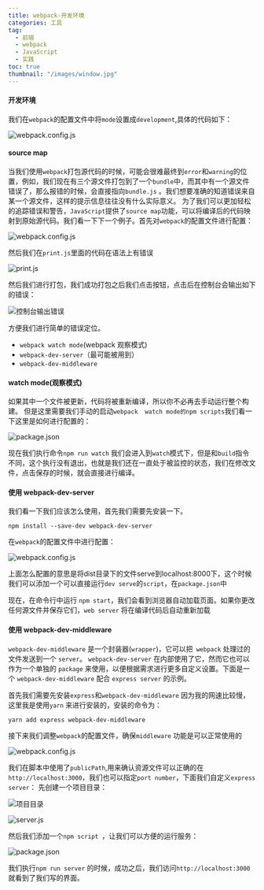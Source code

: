 ```yaml
---
title: webpack-开发环境
categories: 工具
tag:
  - 前端
  - webpack
  - JavaScript
  - 实践
toc: true
thumbnail: "/images/window.jpg"
---
```

#### 开发环境
<!--more-->

我们在`webpack`的配置文件中将`mode`设置成`development`,具体的代码如下：

![webpack.config.js](https://upload-images.jianshu.io/upload_images/13681871-1d6c4e64d54133da.png?imageMogr2/auto-orient/strip%7CimageView2/2/w/1240)

#### source map
当我们使用`webpack`打包源代码的时候，可能会很难最终到`error`和`warning`的位置，例如，我们现在有三个源文件打包到了一个`bundle`中，而其中有一个源文件错误了，那么报错的时候，会直接指向`bundle.js` 。我们想要准确的知道错误来自某一个源文件，这样的提示信息往往没有什么实际意义。
为了我们可以更加轻松的追踪错误和警告，`JavaScript`提供了`source map`功能，可以将编译后的代码映射到原始源代码。我们看一下下一个例子。首先对`webpack`的配置文件进行配置：

![webpack.config.js](https://upload-images.jianshu.io/upload_images/13681871-c3f3140f28018c34.png?imageMogr2/auto-orient/strip%7CimageView2/2/w/1240)

然后我们在`print.js`里面的代码在语法上有错误

![print.js](https://upload-images.jianshu.io/upload_images/13681871-43461b0b01606f2f.png?imageMogr2/auto-orient/strip%7CimageView2/2/w/1240)

然后我们进行打包，我们成功打包之后我们点击按钮，点击后在控制台会输出如下的错误：

![控制台输出错误](https://upload-images.jianshu.io/upload_images/13681871-b83d3cbe0846b3df.png?imageMogr2/auto-orient/strip%7CimageView2/2/w/1240)

方便我们进行简单的错误定位。


- `webpack watch mode`(webpack 观察模式)
- ` webpack-dev-server `（最可能被用到）
- `webpack-dev-middleware`
####  watch mode(观察模式)
如果其中一个文件被更新，代码将被重新编译，所以你不必再去手动运行整个构建。
但是这里需要我们手动的启动`webpack  watch mode的npm scripts`我们看一下这里是如何进行配置的：

![package.json](https://upload-images.jianshu.io/upload_images/13681871-d89e4c2e21c554b1.png?imageMogr2/auto-orient/strip%7CimageView2/2/w/1240)

现在我们执行命令`npm run watch` 我们会进入到`watch`模式下，但是和`build`指令不同，这个执行没有退出，也就是我们还在一直处于被监控的状态，我们在修改文件，点击保存的时候，就会直接进行编译。

#### 使用 webpack-dev-server

我们看一下我们应该怎么使用，首先我们需要先安装一下。
```
npm install --save-dev webpack-dev-server
```
在`webpack`的配置文件中进行配置：

![webpack.config.js](https://upload-images.jianshu.io/upload_images/13681871-38b24339d846ee7e.png?imageMogr2/auto-orient/strip%7CimageView2/2/w/1240)

上面怎么配置的意思是将dist目录下的文件serve到localhost:8000下，这个时候我们可以添加一个可以直接运行`dev serve`的`script`，在`package.json`中

现在，在命令行中运行 `npm start`，我们会看到浏览器自动加载页面。如果你更改任何源文件并保存它们，`web server` 将在编译代码后自动重新加载

#### 使用 webpack-dev-middleware

`webpack-dev-middleware` 是一个封装器(`wrapper`)，它可以把` webpack` 处理过的文件发送到一个 `server`。 `webpack-dev-server` 在内部使用了它，然而它也可以作为一个单独的 `package` 来使用，以便根据需求进行更多自定义设置。下面是一个 `webpack-dev-middleware` 配合 `express server` 的示例。

首先我们需要先安装`express`和`webpack-dev-middleware`
因为我的网速比较慢，这里我是使用`yarn` 来进行安装的，安装的命令为：
```
yarn add express webpack-dev-middleware
```
接下来我们调整`webpack`的配置文件，确保`middleware` 功能是可以正常使用的

![webpack.config.js](https://upload-images.jianshu.io/upload_images/13681871-cb8dbd8a0af93bb5.png?imageMogr2/auto-orient/strip%7CimageView2/2/w/1240)

我们在脚本中使用了`publicPath`,用来确认资源文件可以正确的在`http://localhost:3000`，我们也可以指定`port number`，下面我们自定义`express server`：
先创建一个项目目录：

![项目目录](https://upload-images.jianshu.io/upload_images/13681871-66dd700f00fc8a25.png?imageMogr2/auto-orient/strip%7CimageView2/2/w/1240)


![server.js](https://upload-images.jianshu.io/upload_images/13681871-4206dabe8adae041.png?imageMogr2/auto-orient/strip%7CimageView2/2/w/1240)

然后我们添加一个`npm script `，让我们可以方便的运行服务：

![package.json](https://upload-images.jianshu.io/upload_images/13681871-2725ae83c2bfa01c.png?imageMogr2/auto-orient/strip%7CimageView2/2/w/1240)

我们执行`npm run server` 的时候，成功之后，我们访问`http://localhost:3000`就看到了我们写的界面。



